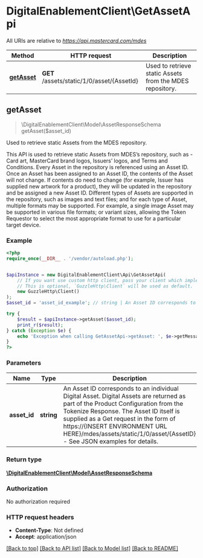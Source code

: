 # DigitalEnablementClient\GetAssetApi

All URIs are relative to *https://api.mastercard.com/mdes*

Method | HTTP request | Description
------------- | ------------- | -------------
[**getAsset**](GetAssetApi.md#getAsset) | **GET** /assets/static/1/0/asset/{AssetId} | Used to retrieve static Assets from the MDES repository.



## getAsset

> \DigitalEnablementClient\Model\AssetResponseSchema getAsset($asset_id)

Used to retrieve static Assets from the MDES repository.

This API is used to retrieve static Assets from MDES’s repository, such as - Card art, MasterCard brand logos, Issuers’ logos, and Terms and Conditions. Every Asset in the repository is referenced using an Asset ID. Once an Asset has been assigned to an Asset ID, the contents of the Asset will not change. If contents do need to change (for example, Issuer has supplied new artwork for a product), they will be updated in the repository and be assigned a new Asset ID.  Different types of Assets are supported in the repository, such as images and text files; and for each type of Asset, multiple formats may be supported. For example, a single image Asset may be supported in various file formats; or variant sizes, allowing the Token Requestor to select the most appropriate format to use for a particular target device.

### Example

```php
<?php
require_once(__DIR__ . '/vendor/autoload.php');


$apiInstance = new DigitalEnablementClient\Api\GetAssetApi(
    // If you want use custom http client, pass your client which implements `GuzzleHttp\ClientInterface`.
    // This is optional, `GuzzleHttp\Client` will be used as default.
    new GuzzleHttp\Client()
);
$asset_id = 'asset_id_example'; // string | An Asset ID corresponds to an individual Digital Asset. Digital Assets are returned as part of the Product Configuration from the Tokenize Response. The Asset ID itself is supplied as a Get request in the form of https://{INSERT ENVIRONMENT URL HERE}/mdes/assets/static/1/0/asset/{AssetID} - See JSON examples for details.

try {
    $result = $apiInstance->getAsset($asset_id);
    print_r($result);
} catch (Exception $e) {
    echo 'Exception when calling GetAssetApi->getAsset: ', $e->getMessage(), PHP_EOL;
}
?>
```

### Parameters


Name | Type | Description  | Notes
------------- | ------------- | ------------- | -------------
 **asset_id** | **string**| An Asset ID corresponds to an individual Digital Asset. Digital Assets are returned as part of the Product Configuration from the Tokenize Response. The Asset ID itself is supplied as a Get request in the form of https://{INSERT ENVIRONMENT URL HERE}/mdes/assets/static/1/0/asset/{AssetID} - See JSON examples for details. |

### Return type

[**\DigitalEnablementClient\Model\AssetResponseSchema**](../Model/AssetResponseSchema.md)

### Authorization

No authorization required

### HTTP request headers

- **Content-Type**: Not defined
- **Accept**: application/json

[[Back to top]](#) [[Back to API list]](../../README.md#documentation-for-api-endpoints)
[[Back to Model list]](../../README.md#documentation-for-models)
[[Back to README]](../../README.md)

